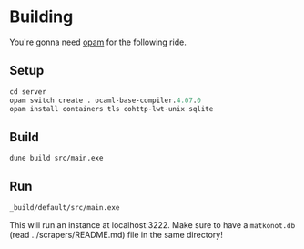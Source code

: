 # Building
You're gonna need [opam](http://opam.ocaml.org/) for the following ride.

## Setup
``` ocaml
cd server
opam switch create . ocaml-base-compiler.4.07.0
opam install containers tls cohttp-lwt-unix sqlite
```

## Build
``` ocaml
dune build src/main.exe
```

## Run
``` ocaml
_build/default/src/main.exe
```
This will run an instance at localhost:3222. Make sure to have a `matkonot.db` (read ../scrapers/README.md) file in the same directory!
